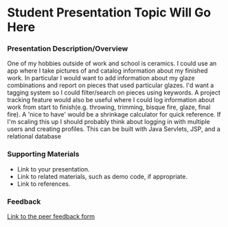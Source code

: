 # Student Presentation Topic Will Go Here

### Presentation Description/Overview

One of my hobbies outside of work and school is ceramics. I could use an app where I take pictures of and catalog information about my finished work. In particular I would want to add information about my glaze combinations and report on pieces that used particular glazes. I'd want a tagging system so I could filter/search on pieces using keywords. A project tracking feature would also be useful where I could log information about work from start to finish(e.g. throwing, trimming, bisque fire, glaze, final fire). A  'nice to have' would be a shrinkage calculator for quick reference. If I'm scaling this up I should probably think about logging in with multiple users and creating profiles. This can be built with Java Servlets, JSP, and a relational database

### Supporting Materials 

* Link to your presentation.
* Link to related materials, such as demo code, if appropriate. 
* Link to references. 

### Feedback

[Link to the peer feedback form](Feedback.md)

